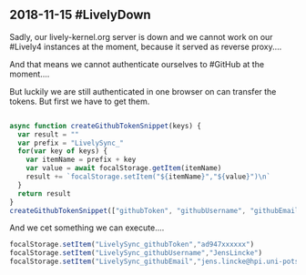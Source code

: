 ## 2018-11-15 #LivelyDown 


Sadly, our lively-kernel.org server is down and we cannot work on our #Lively4 instances at the moment, because it served as reverse proxy....

And that means we cannot authenticate ourselves to #GitHub at the moment.... 

But luckily we are still authenticated in one browser on can transfer the tokens. But first we have to get them. 

```javascript

async function createGithubTokenSnippet(keys) {
  var result = ""
  var prefix = "LivelySync_"
  for(var key of keys) {
    var itemName = prefix + key
    var value = await focalStorage.getItem(itemName)
    result += `focalStorage.setItem("${itemName}","${value}")\n`
  }
  return result
}
createGithubTokenSnippet(["githubToken", "githubUsername", "githubEmail"])


```

And we cet something we can execute.... 
```javascript
focalStorage.setItem("LivelySync_githubToken","ad947xxxxxx")
focalStorage.setItem("LivelySync_githubUsername","JensLincke")
focalStorage.setItem("LivelySync_githubEmail","jens.lincke@hpi.uni-potsdam.de")
```
